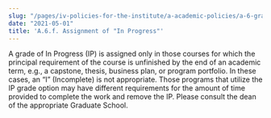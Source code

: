 ```yaml
---
slug: "/pages/iv-policies-for-the-institute/a-academic-policies/a-6-grades-credits-and-academic-policies/a-6-f"
date: "2021-05-01"
title: 'A.6.f. Assignment of "In Progress"'
---
```


A grade of In Progress (IP) is assigned only in those courses for which the principal requirement of the course is unfinished by the end of an academic term, e.g., a capstone, thesis, business plan, or program portfolio. In these cases, an “I” (Incomplete) is not appropriate. Those programs that utilize the IP grade option may have different requirements for the amount of time provided to complete the work and remove the IP. Please consult the dean of the appropriate Graduate School.

